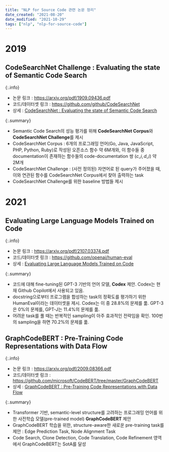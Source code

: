 ```yaml
---
title: "NLP for Source Code 관련 논문 정리"
date_created: "2021-08-20"
date_modified: "2021-10-29"
tags: ["nlp", "nlp-for-source-code"]
---
```


# 2019

## CodeSearchNet Challenge : Evaluating the state of Semantic Code Search

{:.info}
- 논문 링크 : <https://arxiv.org/pdf/1909.09436.pdf>
- 코드/데이터셋 링크 : <https://github.com/github/CodeSearchNet>
- 상세 : [CodeSearchNet : Evaluating the state of Semantic Code Search](/paper_review/codesearchnet-challenge-evaluating-the-state-of-semantic-code-search)

{:.summary}
- Semantic Code Search의 성능 평가를 위해 **CodeSearchNet Corpus**와 **CodeSearchNet Challenge**를 제시
- CodeSearchNet Corpus : 6개의 프로그래밍 언어(Go, Java, JavaScript, PHP, Python, Ruby)로 작성된 오픈소스 함수 약 6M개와, 이 함수들 중 documentation이 존재하는 함수들의 code-documentation 쌍 $(c\_i,\,d\_i)$ 약 2M개
- CodeSearchNet Challenge : (사전 정의된) 자연어로 된 query가 주어졌을 때, 이와 연관된 함수를 CodeSearchNet Corpus에서 찾아 출력하는 task
- CodeSearchNet Challenge를 위한 baseline 방법들 제시


# 2021

## Evaluating Large Language Models Trained on Code

{:.info}
- 논문 링크 : <https://arxiv.org/pdf/2107.03374.pdf>
- 코드/데이터셋 링크 : <https://github.com/openai/human-eval>
- 상세 : [Evaluating Large Language Models Trained on Code](/paper_review/evaluating-large-language-models-trained-on-code)

{:.summary}
- 코드에 대해 fine-tuning된 GPT-3 기반의 언어 모델, **Codex** 제안. Codex는 현재 Github Copilot에서 사용되고 있음.
- docstring으로부터 프로그램을 합성하는 task의 정확도를 평가하기 위한 HumanEval이라는 데이터셋을 제시. Codex는 이 중 28.8%의 문제를 풂. GPT-3은 0%의 문제를, GPT-J는 11.4%의 문제를 풂.
- 어려운 task를 풀 때는 반복적인 sampling이 아주 효과적인 전략임을 확인. 100번의 sampling을 하면 70.2%의 문제를 풂.

## GraphCodeBERT : Pre-Training Code Representations with Data Flow

{:.info}
- 논문 링크 : <https://arxiv.org/pdf/2009.08366.pdf>
- 코드/데이터셋 링크 : <https://github.com/microsoft/CodeBERT/tree/master/GraphCodeBERT>
- 상세 : [GraphCodeBERT : Pre-Training Code Representations with Data Flow](/paper_review/graphcodebert-pre-training-code-representations-with-data-flow)

{:.summary}
- Transformer 기반, semantic-level structure를 고려하는 프로그래밍 언어를 위한 사전학습 모델(pre-trained model) **GraphCodeBERT** 제안
- GraphCodeBERT 학습을 위한, structure-aware한 새로운 pre-training task를 제안 : Edge Prediction Task, Node Alignment Task
- Code Search, Clone Detection, Code Translation, Code Refinement 영역에서 GraphCodeBERT는 SotA를 달성


